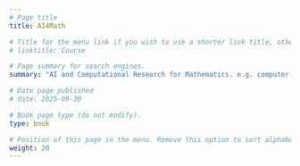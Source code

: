 ```yaml
---
# Page title
title: AI4Math

# Title for the menu link if you wish to use a shorter link title, otherwise remove this option.
# linktitle: Course

# Page summary for search engines.
summary: "AI and Computational Research for Mathematics. e.g. computer-assisted proofs"

# Date page published
# date: 2025-09-30

# Book page type (do not modify).
type: book

# Position of this page in the menu. Remove this option to sort alphabetically.
weight: 20
---
```

